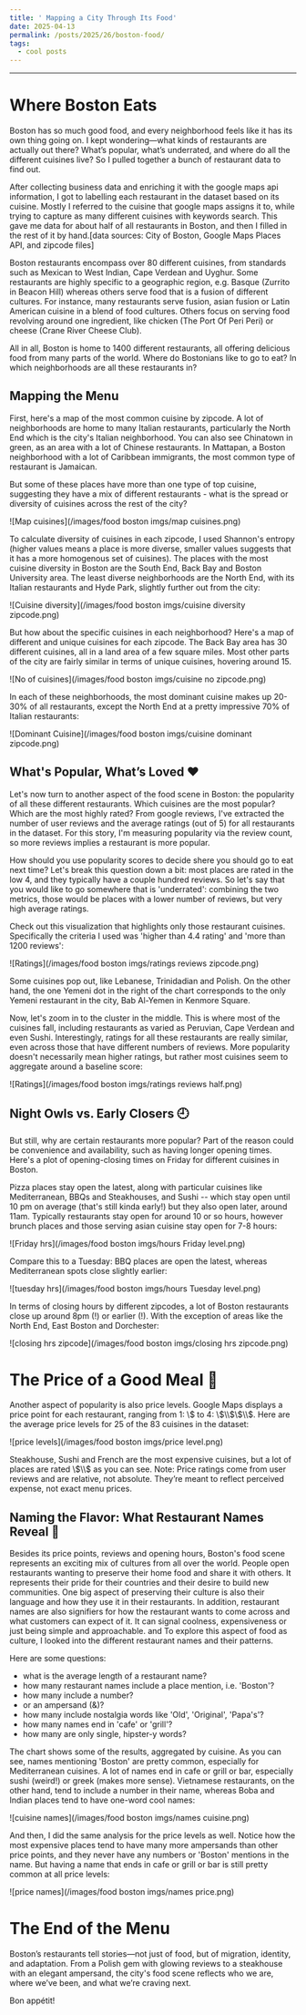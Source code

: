 ```yaml
---
title: ' Mapping a City Through Its Food'
date: 2025-04-13
permalink: /posts/2025/26/boston-food/
tags:
  - cool posts
---
```


-----

# Where Boston Eats

Boston has so much good food, and every neighborhood feels like it has its own thing going on. I kept wondering—what kinds of restaurants are actually out there? What’s popular, what’s underrated, and where do all the different cuisines live? So I pulled together a bunch of restaurant data to find out.

After collecting business data and enriching it with the google maps api information, I got to labelling each restaurant in the dataset based on its cuisine. Mostly I referred to the cuisine that google maps assigns it to, while trying to capture as many different cuisines with keywords search. This gave me data for about half of all restaurants in Boston, and then I filled in the rest of it by hand.[data sources: City of Boston, Google Maps Places API, and zipcode files]

Boston restaurants encompass over 80 different cuisines, from standards such as Mexican to West Indian, Cape Verdean and Uyghur. Some restaurants are highly specific to a geographic region, e.g. Basque (Zurrito in Beacon Hill) whereas others serve food that is a fusion of different cultures. For instance, many restaurants serve fusion, asian fusion or Latin American cuisine in a blend of food cultures. Others focus on serving food revolving around one ingredient, like chicken (The Port Of Peri Peri) or cheese (Crane River Cheese Club).  

All in all, Boston is home to 1400 different restaurants, all offering delicious food from many parts of the world. Where do Bostonians like to go to eat? In which neighborhoods are all these restaurants in?

## Mapping the Menu

First, here's a map of the most common cuisine by zipcode. A lot of neighborhoods are home to many Italian restaurants, particularly the North End which is the city's Italian neighborhood. You can also see Chinatown in green, as an area with a lot of Chinese restaurants. In Mattapan, a Boston neighborhood with a lot of Caribbean immigrants, the most common type of restaurant is Jamaican. 

But some of these places have more than one type of top cuisine, suggesting they have a mix of different restaurants - what is the spread or diversity of cuisines across the rest of the city?


![Map cuisines](/images/food boston imgs/map cuisines.png)

To calculate diversity of cuisines in each zipcode, I used Shannon's entropy (higher values means a place is more diverse, smaller values suggests that it has a more homogenous set of cuisines). The places with the most cuisine diversity in Boston are the South End, Back Bay and Boston University area. The least diverse neighborhoods are the North End, with its Italian restaurants and Hyde Park, slightly further out from the city:

![Cuisine diversity](/images/food boston imgs/cuisine diversity zipcode.png)

But how about the specific cuisines in each neighborhood? Here's a map of different and unique cuisines for each zipcode. The Back Bay area has 30 different cuisines, all in a land area of a few square miles. Most other parts of the city are fairly similar in terms of unique cuisines, hovering around 15. 

![No of cuisines](/images/food boston imgs/cuisine no zipcode.png)

In each of these neighborhoods, the most dominant cuisine makes up 20-30% of all restaurants, except the North End at a pretty impressive 70% of Italian restaurants:

![Dominant Cuisine](/images/food boston imgs/cuisine dominant zipcode.png)

## What's Popular, What’s Loved ❤️
Let's now turn to another aspect of the food scene in Boston: the popularity of all these different restaurants. Which cuisines are the most popular? Which are the most highly rated? From google reviews, I've extracted the number of user reviews and the average ratings (out of 5) for all restaurants in the dataset. For this story, I'm measuring popularity via the review count, so more reviews implies a restaurant is more popular.

How should you use popularity scores to decide shere you should go to eat next time? Let's break this question down a bit: most places are rated in the low 4, and they typically have a couple hundred reviews. So let's say that you would like to go somewhere that is 'underrated': combining the two metrics, those would be places with a lower number of reviews, but very high average ratings. 

Check out this visualization that highlights only those restaurant cuisines. Specifically the criteria I used was 'higher than 4.4 rating' and 'more than 1200 reviews':

![Ratings](/images/food boston imgs/ratings reviews zipcode.png)

Some cuisines pop out, like Lebanese, Trinidadian and Polish. On the other hand, the one Yemeni dot in the right of the chart corresponds to the only Yemeni restaurant in the city, Bab Al-Yemen in Kenmore Square.

Now, let's zoom in to the cluster in the middle. This is where most of the cuisines fall, including restaurants as varied as Peruvian, Cape Verdean and even Sushi. Interestingly, ratings for all these restaurants are really similar, even across those that have different numbers of reviews. More popularity doesn't necessarily mean higher ratings, but rather most cuisines seem to aggregate around a baseline score:

![Ratings](/images/food boston imgs/ratings reviews half.png)


## Night Owls vs. Early Closers 🕘

But still, why are certain restaurants more popular? Part of the reason could be convenience and availability, such as having longer opening times. Here's a plot of opening-closing times on Friday for different cuisines in Boston.

Pizza places stay open the latest, along with particular cuisines like Mediterranean, BBQs and Steakhouses, and Sushi -- which stay open until 10 pm on average (that's still kinda early!) but they also open later, around 11am. Typically restaurants stay open for around 10 or so hours, however brunch places and those serving asian cuisine stay open for 7-8 hours:

![Friday hrs](/images/food boston imgs/hours Friday level.png)

Compare this to a Tuesday: BBQ places are open the latest, whereas Mediterranean spots close slightly earlier:

![tuesday hrs](/images/food boston imgs/hours Tuesday level.png)

In terms of closing hours by different zipcodes, a lot of Boston restaurants close up around 8pm (!) or earlier (!). With the exception of areas like the North End, East Boston and Dorchester: 

![closing hrs zipcode](/images/food boston imgs/closing hrs zipcode.png)

# The Price of a Good Meal 💸

Another aspect of popularity is also price levels. Google Maps displays a price point for each restaurant, ranging from 1: \\$ to 4: \\$\\$\\$\\$. Here are the average price levels for 25 of the 83 cuisines in the dataset:

![price levels](/images/food boston imgs/price level.png)

Steakhouse, Sushi and French are the most expensive cuisines, but a lot of places are rated \\$\\$ as you can see. Note: Price ratings come from user reviews and are relative, not absolute. They’re meant to reflect perceived expense, not exact menu prices.

## Naming the Flavor: What Restaurant Names Reveal 🧠

Besides its price points, reviews and opening hours, Boston's food scene represents an exciting mix of cultures from all over the world. People open restaurants wanting to preserve their home food and share it with others. It represents their pride for their countries and their desire to build new communities. One big aspect of preserving their culture is also their language and how they use it in their restaurants. In addition, restaurant names are also signifiers for how the restaurant wants to come across and what customers can expect of it. It can signal coolness, expensiveness or just being simple and approachable. and To explore this aspect of food as culture, I looked into the different restaurant names and their patterns. 

Here are some questions:
- what is the average length of a restaurant name?
- how many restaurant names include a place mention, i.e. 'Boston'?
- how many include a number?
- or an ampersand (&)?
- how many include nostalgia words like 'Old', 'Original', 'Papa's'?
- how many names end in 'cafe' or 'grill'?
- how many are only single, hipster-y words? 

The chart shows some of the results, aggregated by cuisine. As you can see, names mentioning 'Boston' are pretty common, especially for Mediterranean cuisines. A lot of names end in cafe or grill or bar, especially sushi (weird!) or greek (makes more sense). Vietnamese restaurants, on the other hand, tend to include a number in their name, whereas Boba and Indian places tend to have one-word cool names:

![cuisine names](/images/food boston imgs/names cuisine.png)


And then, I did the same analysis for the price levels as well. Notice how the most expensive places tend to have many more ampersands than other price points, and they never have any numbers or 'Boston' mentions in the name. But having a name that ends in cafe or grill or bar is still pretty common at all price levels: 

![price names](/images/food boston imgs/names price.png)


# The End of the Menu
Boston’s restaurants tell stories—not just of food, but of migration, identity, and adaptation. From a Polish gem with glowing reviews to a steakhouse with an elegant ampersand, the city's food scene reflects who we are, where we’ve been, and what we’re craving next.

Bon appétit!